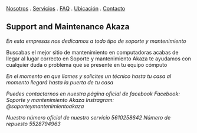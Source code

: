 [Nosotros](./nosotros.md) . [Servicios](./servicios.md) . [FAQ](FAQ.md) . [Ubicación](ubicacion.md) . [Contacto](./contacto.md)

## Support and Maintenance Akaza


*En esta empresas nos dedicamos a todo tipo de soporte y mantenimiento*


Buscabas el mejor sitio de mantenimiento en computadoras acabas de llegar al lugar correcto en Soporte y mantenimiento Akaza te ayudamos con cualquier duda o problema que se presente en tu equipo cómputo 


*En el momento en que llames y solicites un técnico hasta tu casa al momento llegará hasta la puerta de tu casa*


*Puedes contactarnos en nuestra página oficial de facebook 
Facebook: Soporte y mantenimiento Akaza
Instragram: @soporteymantenimientoakaza*

*Nuestro número oficial de nuestro servicio 5610258642*
*Número de repuesto 5528794963*






